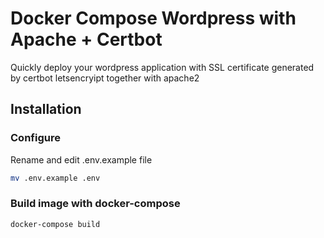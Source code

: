 # Docker Compose Wordpress with Apache + Certbot
Quickly deploy your wordpress application with SSL certificate generated by certbot letsencryipt together with apache2

## Installation

### Configure

Rename and edit .env.example file

```bash
mv .env.example .env
```

### Build image with docker-compose

```bash
docker-compose build
```
